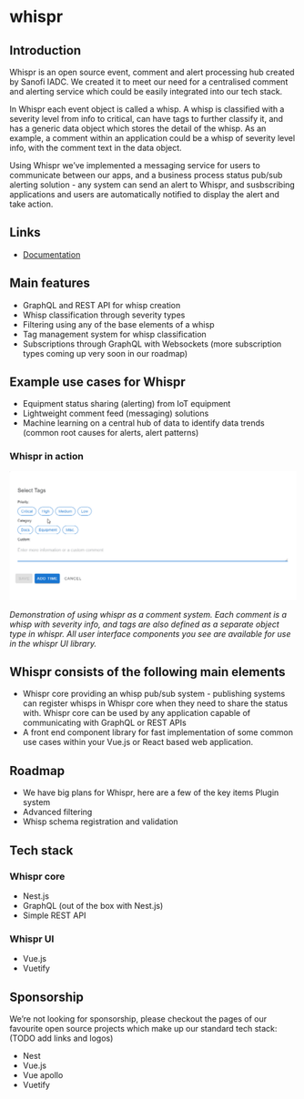 # whispr

## Introduction

Whispr is an open source event, comment and alert processing hub created by Sanofi IADC. We created it to meet our need for a centralised comment and alerting service which could be easily integrated into our tech stack.

In Whispr each event object is called a whisp. A whisp is classified with a severity level from info to critical, can have tags to further classify it, and has a generic data object which stores the detail of the whisp. As an example, a comment within an application could be a whisp of severity level info, with the comment text in the data object.

Using Whispr we’ve implemented a messaging service for users to communicate between our apps, and a business process status pub/sub alerting solution - any system can send an alert to Whispr, and susbscribing applications and users are automatically notified to display the alert and take action.

## Links

* [Documentation](https://sanofi-iadc.github.io/whispr/)

## Main features

* GraphQL and REST API for whisp creation
* Whisp classification through severity types
* Filtering using any of the base elements of a whisp
* Tag management system for whisp classification
* Subscriptions through GraphQL with Websockets (more subscription types coming up very soon in our roadmap)

## Example use cases for Whispr 

* Equipment status sharing (alerting) from IoT equipment
* Lightweight comment feed (messaging) solutions
* Machine learning on a central hub of data to identify data trends (common root causes for alerts, alert patterns)

### Whispr in action

![Chat application with whispr animated gif](assets/whisprcommentfast.gif "Chat with whispr")

*Demonstration of using whispr as a comment system. Each comment is a whisp with severity info, and tags are also defined as a separate object type in whispr. All user interface components you see are available for use in the whispr UI library.*

## Whispr consists of the following main elements

* Whispr core providing an whisp pub/sub system - publishing systems can register whisps in Whispr core when they need to share the status with. Whispr core can be used by any application capable of communicating with GraphQL or REST APIs
* A front end component library for fast implementation of some common use cases within your Vue.js or React based web application.

## Roadmap

* We have big plans for Whispr, here are a few of the key items
Plugin system
* Advanced filtering
* Whisp schema registration and validation

## Tech stack

### Whispr core

* Nest.js
* GraphQL (out of the box with Nest.js)
* Simple REST API

### Whispr UI

* Vue.js
* Vuetify


## Sponsorship

We’re not looking for sponsorship, please checkout the pages of our favourite open source projects which make up our standard tech stack: (TODO add links and logos)

* Nest
* Vue.js
* Vue apollo
* Vuetify
